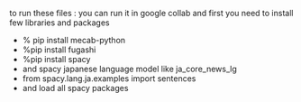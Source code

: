 to run these files :
you can run it in google collab and 
first you need to install few libraries and packages
- % pip install mecab-python
- %pip install fugashi
- %pip install spacy
- and spacy japanese language model like ja_core_news_lg
- from spacy.lang.ja.examples import sentences
- and load all spacy packages
  
